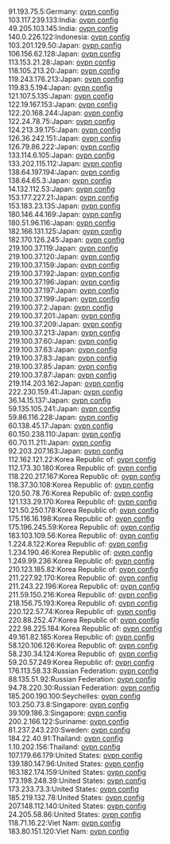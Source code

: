 91.193.75.5:Germany: [ovpn config](vpn/91_193_75_5.ovpn)  
103.117.239.133:India: [ovpn config](vpn/103_117_239_133.ovpn)  
49.205.103.145:India: [ovpn config](vpn/49_205_103_145.ovpn)  
140.0.226.122:Indonesia: [ovpn config](vpn/140_0_226_122.ovpn)  
103.201.129.50:Japan: [ovpn config](vpn/103_201_129_50.ovpn)  
106.156.62.128:Japan: [ovpn config](vpn/106_156_62_128.ovpn)  
113.153.21.28:Japan: [ovpn config](vpn/113_153_21_28.ovpn)  
118.105.213.20:Japan: [ovpn config](vpn/118_105_213_20.ovpn)  
119.243.176.213:Japan: [ovpn config](vpn/119_243_176_213.ovpn)  
119.83.5.194:Japan: [ovpn config](vpn/119_83_5_194.ovpn)  
121.107.5.135:Japan: [ovpn config](vpn/121_107_5_135.ovpn)  
122.19.167.153:Japan: [ovpn config](vpn/122_19_167_153.ovpn)  
122.20.168.244:Japan: [ovpn config](vpn/122_20_168_244.ovpn)  
122.24.78.75:Japan: [ovpn config](vpn/122_24_78_75.ovpn)  
124.213.39.175:Japan: [ovpn config](vpn/124_213_39_175.ovpn)  
126.36.242.151:Japan: [ovpn config](vpn/126_36_242_151.ovpn)  
126.79.86.222:Japan: [ovpn config](vpn/126_79_86_222.ovpn)  
133.114.6.105:Japan: [ovpn config](vpn/133_114_6_105.ovpn)  
133.202.115.112:Japan: [ovpn config](vpn/133_202_115_112.ovpn)  
138.64.197.194:Japan: [ovpn config](vpn/138_64_197_194.ovpn)  
138.64.65.3:Japan: [ovpn config](vpn/138_64_65_3.ovpn)  
14.132.112.53:Japan: [ovpn config](vpn/14_132_112_53.ovpn)  
153.177.227.21:Japan: [ovpn config](vpn/153_177_227_21.ovpn)  
153.183.23.135:Japan: [ovpn config](vpn/153_183_23_135.ovpn)  
180.146.44.169:Japan: [ovpn config](vpn/180_146_44_169.ovpn)  
180.51.96.116:Japan: [ovpn config](vpn/180_51_96_116.ovpn)  
182.166.131.125:Japan: [ovpn config](vpn/182_166_131_125.ovpn)  
182.170.126.245:Japan: [ovpn config](vpn/182_170_126_245.ovpn)  
219.100.37.119:Japan: [ovpn config](vpn/219_100_37_119.ovpn)  
219.100.37.120:Japan: [ovpn config](vpn/219_100_37_120.ovpn)  
219.100.37.159:Japan: [ovpn config](vpn/219_100_37_159.ovpn)  
219.100.37.192:Japan: [ovpn config](vpn/219_100_37_192.ovpn)  
219.100.37.196:Japan: [ovpn config](vpn/219_100_37_196.ovpn)  
219.100.37.197:Japan: [ovpn config](vpn/219_100_37_197.ovpn)  
219.100.37.199:Japan: [ovpn config](vpn/219_100_37_199.ovpn)  
219.100.37.2:Japan: [ovpn config](vpn/219_100_37_2.ovpn)  
219.100.37.201:Japan: [ovpn config](vpn/219_100_37_201.ovpn)  
219.100.37.209:Japan: [ovpn config](vpn/219_100_37_209.ovpn)  
219.100.37.213:Japan: [ovpn config](vpn/219_100_37_213.ovpn)  
219.100.37.60:Japan: [ovpn config](vpn/219_100_37_60.ovpn)  
219.100.37.63:Japan: [ovpn config](vpn/219_100_37_63.ovpn)  
219.100.37.83:Japan: [ovpn config](vpn/219_100_37_83.ovpn)  
219.100.37.85:Japan: [ovpn config](vpn/219_100_37_85.ovpn)  
219.100.37.87:Japan: [ovpn config](vpn/219_100_37_87.ovpn)  
219.114.203.162:Japan: [ovpn config](vpn/219_114_203_162.ovpn)  
222.230.159.41:Japan: [ovpn config](vpn/222_230_159_41.ovpn)  
36.14.15.137:Japan: [ovpn config](vpn/36_14_15_137.ovpn)  
59.135.105.241:Japan: [ovpn config](vpn/59_135_105_241.ovpn)  
59.86.116.228:Japan: [ovpn config](vpn/59_86_116_228.ovpn)  
60.138.45.17:Japan: [ovpn config](vpn/60_138_45_17.ovpn)  
60.150.238.110:Japan: [ovpn config](vpn/60_150_238_110.ovpn)  
60.70.11.211:Japan: [ovpn config](vpn/60_70_11_211.ovpn)  
92.203.207.163:Japan: [ovpn config](vpn/92_203_207_163.ovpn)  
112.162.121.22:Korea Republic of: [ovpn config](vpn/112_162_121_22.ovpn)  
112.173.30.180:Korea Republic of: [ovpn config](vpn/112_173_30_180.ovpn)  
118.220.217.167:Korea Republic of: [ovpn config](vpn/118_220_217_167.ovpn)  
118.37.30.108:Korea Republic of: [ovpn config](vpn/118_37_30_108.ovpn)  
120.50.78.76:Korea Republic of: [ovpn config](vpn/120_50_78_76.ovpn)  
121.133.29.170:Korea Republic of: [ovpn config](vpn/121_133_29_170.ovpn)  
121.50.250.178:Korea Republic of: [ovpn config](vpn/121_50_250_178.ovpn)  
175.116.16.198:Korea Republic of: [ovpn config](vpn/175_116_16_198.ovpn)  
175.196.245.59:Korea Republic of: [ovpn config](vpn/175_196_245_59.ovpn)  
183.103.109.56:Korea Republic of: [ovpn config](vpn/183_103_109_56.ovpn)  
1.224.8.122:Korea Republic of: [ovpn config](vpn/1_224_8_122.ovpn)  
1.234.190.46:Korea Republic of: [ovpn config](vpn/1_234_190_46.ovpn)  
1.249.99.236:Korea Republic of: [ovpn config](vpn/1_249_99_236.ovpn)  
210.123.185.82:Korea Republic of: [ovpn config](vpn/210_123_185_82.ovpn)  
211.227.92.170:Korea Republic of: [ovpn config](vpn/211_227_92_170.ovpn)  
211.243.22.196:Korea Republic of: [ovpn config](vpn/211_243_22_196.ovpn)  
211.59.150.216:Korea Republic of: [ovpn config](vpn/211_59_150_216.ovpn)  
218.156.75.193:Korea Republic of: [ovpn config](vpn/218_156_75_193.ovpn)  
220.122.57.74:Korea Republic of: [ovpn config](vpn/220_122_57_74.ovpn)  
220.88.252.47:Korea Republic of: [ovpn config](vpn/220_88_252_47.ovpn)  
222.98.225.184:Korea Republic of: [ovpn config](vpn/222_98_225_184.ovpn)  
49.161.82.185:Korea Republic of: [ovpn config](vpn/49_161_82_185.ovpn)  
58.120.106.126:Korea Republic of: [ovpn config](vpn/58_120_106_126.ovpn)  
58.230.34.124:Korea Republic of: [ovpn config](vpn/58_230_34_124.ovpn)  
59.20.57.249:Korea Republic of: [ovpn config](vpn/59_20_57_249.ovpn)  
176.113.58.33:Russian Federation: [ovpn config](vpn/176_113_58_33.ovpn)  
88.135.51.92:Russian Federation: [ovpn config](vpn/88_135_51_92.ovpn)  
94.78.220.30:Russian Federation: [ovpn config](vpn/94_78_220_30.ovpn)  
185.200.190.100:Seychelles: [ovpn config](vpn/185_200_190_100.ovpn)  
103.250.73.8:Singapore: [ovpn config](vpn/103_250_73_8.ovpn)  
39.109.186.3:Singapore: [ovpn config](vpn/39_109_186_3.ovpn)  
200.2.166.122:Suriname: [ovpn config](vpn/200_2_166_122.ovpn)  
81.237.243.220:Sweden: [ovpn config](vpn/81_237_243_220.ovpn)  
184.22.40.91:Thailand: [ovpn config](vpn/184_22_40_91.ovpn)  
1.10.202.156:Thailand: [ovpn config](vpn/1_10_202_156.ovpn)  
107.179.66.179:United States: [ovpn config](vpn/107_179_66_179.ovpn)  
139.180.147.96:United States: [ovpn config](vpn/139_180_147_96.ovpn)  
163.182.174.159:United States: [ovpn config](vpn/163_182_174_159.ovpn)  
173.198.248.39:United States: [ovpn config](vpn/173_198_248_39.ovpn)  
173.233.73.3:United States: [ovpn config](vpn/173_233_73_3.ovpn)  
185.219.132.78:United States: [ovpn config](vpn/185_219_132_78.ovpn)  
207.148.112.140:United States: [ovpn config](vpn/207_148_112_140.ovpn)  
24.205.58.86:United States: [ovpn config](vpn/24_205_58_86.ovpn)  
118.71.16.22:Viet Nam: [ovpn config](vpn/118_71_16_22.ovpn)  
183.80.151.120:Viet Nam: [ovpn config](vpn/183_80_151_120.ovpn)  
